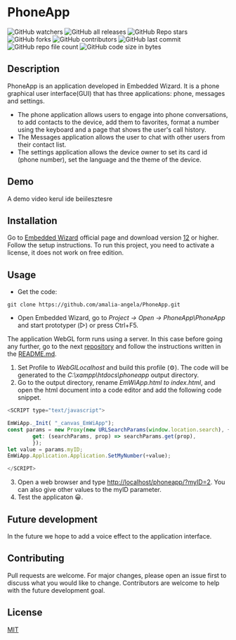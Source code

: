 # PhoneApp

![GitHub watchers](https://img.shields.io/github/watchers/amalia-angela/PhoneApp?color=green) ![GitHub all releases](https://img.shields.io/github/downloads/amalia-angela/PhoneApp/total?style=plastic) ![GitHub Repo stars](https://img.shields.io/github/stars/amalia-angela/PhoneApp?color=magenta) ![GitHub forks](https://img.shields.io/github/forks/amalia-angela/PhoneApp) ![GitHub contributors](https://img.shields.io/github/contributors/amalia-angela/PhoneApp?color=purple)
![GitHub last commit](https://img.shields.io/github/last-commit/amalia-angela/PhoneApp?color=%23ffff0f)
![GitHub repo file count](https://img.shields.io/github/directory-file-count/amalia-angela/PhoneApp?color=pink) 
![GitHub code size in bytes](https://img.shields.io/github/languages/code-size/amalia-angela/PhoneApp?color=aqua)

## Description

PhoneApp is an application developed in Embedded Wizard. It is a phone graphical user interface(GUI) that has three applications: phone, messages and settings. 
- The phone application allows users to engage into phone conversations, to add contacts to the device, add them to favorites, format a number using the keyboard and a page that shows the user's call history.
- The Messages application allows the user to chat with other users from their contact list.
- The settings application allows the device owner to set its card id (phone number), set the language and the  theme of the device.

## Demo
A demo video kerul ide beiilesztesre

## Installation

Go to [Embedded Wizard](https://www.embedded-wizard.de/) official page and download version [12](https://www.embedded-wizard.de/news/embedded-wizard-12) or higher. Follow the setup instructions. To run this project, you need to activate a license, it does not work on free edition.


## Usage
- Get the code:
```
git clone https://github.com/amalia-angela/PhoneApp.git
```


- Open Embedded Wizard, go to *Project -> Open -> PhoneApp\PhoneApp* and start prototyper (▷) or press Ctrl+F5.

The application WebGL form runs using a server. In this case before going any further, go to the next [repository](https://github.com/amalia-angela/PhpServer) and follow the instructions written in the [README.md](https://github.com/amalia-angela/PhpServer/blob/main/README.md). 

1. Set Profile to *WebGILocalhost* and build this profile 	(⚙️). The code will be generated to the *C:\xampp\htdocs\phoneapp* output directory.
3. Go to the output directory, rename *EmWiApp.html to index.html*, and open the html document into a code editor and add the following code snippet.
```javascript
<SCRIPT type="text/javascript">

EmWiApp._Init( "_canvas_EmWiApp");
const params = new Proxy(new URLSearchParams(window.location.search), {
	    get: (searchParams, prop) => searchParams.get(prop),
		});
let value = params.myID;	  
EmWiApp.Application.Application.SetMyNumber(+value);

</SCRIPT>
```
3. Open a web browser and type [http://localhost/phoneapp/?myID=2](http://localhost/phoneapp/?myID=2). You can also give other values ​​to the myID parameter.
4. Test the applicaton 😀.


## Future development
In the future we hope to add a voice effect to the application interface.

## Contributing

Pull requests are welcome. For major changes, please open an issue first
to discuss what you would like to change. Contributors are welcome to help with the future development goal.

## License

[MIT](https://choosealicense.com/licenses/mit/)
